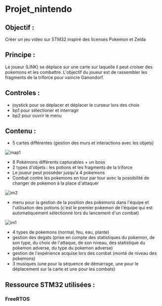 # Projet_nintendo

## Objectif : 
Créer un jeu video sur STM32 inspiré des licenses Pokemon et Zelda

## Principe :  
Le joueur (LINK) se déplace sur une carte sur laquelle il peut croiser des pokemons et les combattre. L'objectif du joueur est de rassembler les fragments de la triforce pour vaincre Ganondorf.

## Controles :
- joystick pour se déplacer et déplacer le curseur lors des choix
- bp1 pour sélectioner et interragir
- bp2 pour ouvrir le menu

## Contenu  : 
- 5 cartes différentes (gestion des murs et interactions avec les objets)

![map1](https://github.com/Coline3003/Projet_nintendo/assets/116337158/d1932ed6-69c1-4684-bf36-43cd2a4e02e5)

- 8 Pokémons différents capturables + un boss
- 2 types d'objets : les potions et les fragments de la triforce
- Le joueur peut posséder jusqu'a 4 pokemons
- Combat contre les pokemons en tour par tour avec la possibilité de changer de pokemon à la place d'attaquer

![im2](https://github.com/Coline3003/Projet_nintendo/assets/116337158/472b7f26-7dc0-4d71-929a-2428a2375801)


- menu pour la gestion de la position des pokemons dans l'équipe et l'utilisation des potions (c'est le premier pokemon de l'équipe qui est automatiquement sélectionné lors du lancement d'un combat)

![im1](https://github.com/Coline3003/Projet_nintendo/assets/116337158/e21f79dc-cb6b-46bf-a59e-00f425e9530e)


- 4 types de pokemons (normal, feu, eau, plante)
- gestion des degats (prise en compte des statistiques du pokemon, de son type, du choix de l'attaque, de son niveau, des statistique du pokemon adverse, du type du pokemon adverse)
- gestion de l'expérience acquise lors des combat (monté de niveau des pokemons)
- 3 musiques (une pour la séquence de démarrage, une pour le déplacement sur la carte et une pour les combats)

## Ressource STM32 utilisées :

### FreeRTOS 




          
          

